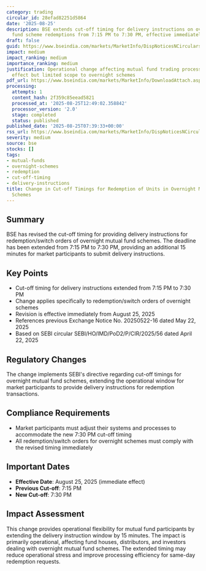 ```yaml
---
category: trading
circular_id: 28efad82251d5864
date: '2025-08-25'
description: BSE extends cut-off timing for delivery instructions on overnight mutual
  fund scheme redemptions from 7:15 PM to 7:30 PM, effective immediately.
draft: false
guid: https://www.bseindia.com/markets/MarketInfo/DispNoticesNCirculars.aspx?Noticeid={E5551D97-9B33-4B6C-8830-74AD029840EC}&noticeno=20250825-6&dt=08/25/2025&icount=6&totcount=37&flag=0
impact: medium
impact_ranking: medium
importance_ranking: medium
justification: Operational change affecting mutual fund trading processes with immediate
  effect but limited scope to overnight schemes
pdf_url: https://www.bseindia.com/markets/MarketInfo/DownloadAttach.aspx?id=20250825-6&attachedId=
processing:
  attempts: 1
  content_hash: 2f359c85eead5821
  processed_at: '2025-08-25T12:49:02.358842'
  processor_version: '2.0'
  stage: completed
  status: published
published_date: '2025-08-25T07:39:33+00:00'
rss_url: https://www.bseindia.com/markets/MarketInfo/DispNoticesNCirculars.aspx?Noticeid={E5551D97-9B33-4B6C-8830-74AD029840EC}&noticeno=20250825-6&dt=08/25/2025&icount=6&totcount=37&flag=0
severity: medium
source: bse
stocks: []
tags:
- mutual-funds
- overnight-schemes
- redemption
- cut-off-timing
- delivery-instructions
title: Change in Cut-off Timings for Redemption of Units in Overnight Mutual Fund
  Schemes
---
```


## Summary

BSE has revised the cut-off timing for providing delivery instructions for redemption/switch orders of overnight mutual fund schemes. The deadline has been extended from 7:15 PM to 7:30 PM, providing an additional 15 minutes for market participants to submit delivery instructions.

## Key Points

- Cut-off timing for delivery instructions extended from 7:15 PM to 7:30 PM
- Change applies specifically to redemption/switch orders of overnight schemes
- Revision is effective immediately from August 25, 2025
- References previous Exchange Notice No. 20250522-16 dated May 22, 2025
- Based on SEBI circular SEBI/HO/IMD/PoD2/P/CIR/2025/56 dated April 22, 2025

## Regulatory Changes

The change implements SEBI's directive regarding cut-off timings for overnight mutual fund schemes, extending the operational window for market participants to provide delivery instructions for redemption transactions.

## Compliance Requirements

- Market participants must adjust their systems and processes to accommodate the new 7:30 PM cut-off timing
- All redemption/switch orders for overnight schemes must comply with the revised timing immediately

## Important Dates

- **Effective Date**: August 25, 2025 (immediate effect)
- **Previous Cut-off**: 7:15 PM
- **New Cut-off**: 7:30 PM

## Impact Assessment

This change provides operational flexibility for mutual fund participants by extending the delivery instruction window by 15 minutes. The impact is primarily operational, affecting fund houses, distributors, and investors dealing with overnight mutual fund schemes. The extended timing may reduce operational stress and improve processing efficiency for same-day redemption requests.